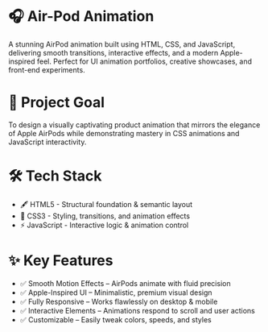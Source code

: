 # 🎧 Air-Pod Animation
A stunning AirPod animation built using HTML, CSS, and JavaScript, delivering smooth transitions, interactive effects, and a modern Apple-inspired feel. Perfect for UI animation portfolios, creative showcases, and front-end experiments.

# 🚀 Project Goal
To design a visually captivating product animation that mirrors the elegance of Apple AirPods while demonstrating mastery in CSS animations and JavaScript interactivity.

# 🛠 Tech Stack
- 🖋 HTML5 - Structural foundation & semantic layout
- 🎨 CSS3	- Styling, transitions, and animation effects
- ⚡ JavaScript	- Interactive logic & animation control

# ✨ Key Features
- ✅ Smooth Motion Effects – AirPods animate with fluid precision
- ✅ Apple-Inspired UI – Minimalistic, premium visual design
- ✅ Fully Responsive – Works flawlessly on desktop & mobile
- ✅ Interactive Elements – Animations respond to scroll and user actions
- ✅ Customizable – Easily tweak colors, speeds, and styles



